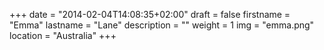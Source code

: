 +++
date = "2014-02-04T14:08:35+02:00"
draft = false
firstname = "Emma"
lastname = "Lane"
description = ""
weight = 1
img = "emma.png"
location = "Australia"
+++
